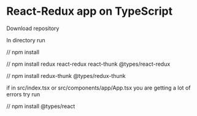 # React-Redux app on TypeScript


Download repository

In directory run

// npm install

// npm install redux react-redux react-thunk @types/react-redux

// npm install redux-thunk @types/redux-thunk



if in src/index.tsx or src/components/app/App.tsx you are getting a lot of errors try run

// npm install @types/react
